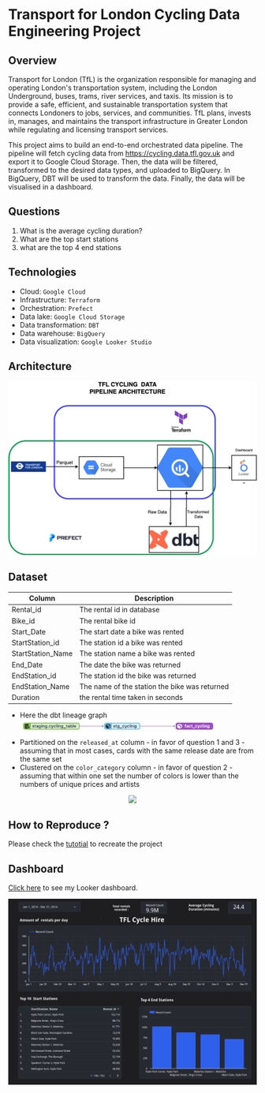 # Transport for London Cycling Data Engineering Project


## Overview
Transport for London (TfL) is the organization responsible for managing and operating London's transportation system, including the London Underground, buses, trams, river services, and taxis. Its mission is to provide a safe, efficient, and sustainable transportation system that connects Londoners to jobs, services, and communities. TfL plans, invests in, manages, and maintains the transport infrastructure in Greater London while regulating and licensing transport services.

This project aims to build an end-to-end orchestrated data pipeline. The pipeline will fetch cycling data from https://cycling.data.tfl.gov.uk and export it to Google Cloud Storage. Then, the data will be filtered, transformed to the desired data types, and uploaded to BigQuery. In BigQuery, DBT will be used to transform the data. Finally, the data will be visualised in a dashboard.

## Questions
1. What is the average cycling duration?
2. What are the top start stations
3. what are the top 4  end stations


## Technologies
- Cloud: `Google Cloud`
- Infrastructure: `Terraform`
- Orchestration: `Prefect`
- Data lake: `Google Cloud Storage`
- Data transformation: `DBT`
- Data warehouse: `BigQuery`
- Data visualization: `Google Looker Studio`

## Architecture
<p align="center">
<img src="images/Cycling_DE_Project_Architecture.png" width="800">
</p>


## Dataset

| Column | Description | 
|--------|-------------|
| Rental_id | The rental id in database |
| Bike_id | The rental bike id|
| Start_Date | The start date a bike was rented|
| StartStation_id | The station id a bike was rented  |
| StartStation_Name | The station name a bike was rented |
| End_Date | The date the bike was returned |
| EndStation_id | The station id the bike was returned |
| EndStation_Name | The name of the station the bike was returned |
| Duration | the rental time taken in seconds  |


- Here the dbt lineage graph <img src="images/dbt_model_linage.png" width="400">
- Partitioned on the `released_at` column - in favor of question 1 and 3 - assuming that in most cases, cards with the same release date are from the same set
- Clustered on the `color_category` column - in favor of question 2 - assuming that within one set the number of colors is lower than the numbers of unique prices and artists

<p align="center">
<img src="images/lotus.png">
</p>

## How to Reproduce ?

Please check the [tutotial](Tutorial.md) to recreate the project

## Dashboard
[Click here](https://lookerstudio.google.com/u/3/reporting/fbadcee0-64bf-4771-8187-960e6ad0f0fa/page/6g7MD) to see my Looker dashboard.

<p align="center">
<img src="images/dashboard.png" width="800">
</p>
